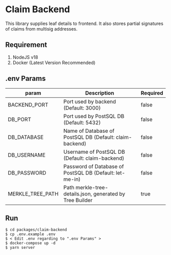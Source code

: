 # Claim Backend

This library supplies leaf details to frontend. It also stores partial signatures of claims from multisig addresses.

## Requirement

1. NodeJS v18
2. Docker (Latest Version Recommended)

## .env Params

| param            | Description                                              | Required |
| ---------------- | -------------------------------------------------------- | -------- |
| BACKEND_PORT     | Port used by backend (Default: 3000)                     | false    |
| DB_PORT          | Port used by PostSQL DB (Default: 5432)                  | false    |
| DB_DATABASE      | Name of Database of PostSQL DB (Default: claim-backend)  | false    |
| DB_USERNAME      | Username of PostSQL DB (Default: claim-backend)          | false    |
| DB_PASSWORD      | Password of Database of PostSQL DB (Default: let-me-in)  | false    |
| MERKLE_TREE_PATH | Path merkle-tree-details.json, generated by Tree Builder | true     |

## Run

```
$ cd packages/claim-backend
$ cp .env.example .env
$ < Edit .env regarding to ".env Params" >
$ docker-compose up -d
$ yarn server
```
